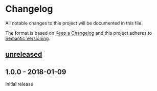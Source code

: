 # Changelog

All notable changes to this project will be documented in this file.

The format is based on [Keep a Changelog](http://keepachangelog.com/)
and this project adheres to [Semantic Versioning](http://semver.org/).

## [unreleased]

## 1.0.0 - 2018-01-09

Initial release

[Unreleased]: https://github.com/koppor/docker-texlive-adrlog/compare/1.0.0...HEAD

